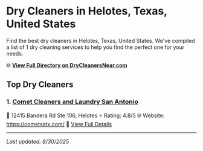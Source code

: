 # Dry Cleaners in Helotes, Texas, United States

Find the best dry cleaners in Helotes, Texas, United States. We've compiled a list of 1 dry cleaning services to help you find the perfect one for your needs.

🌐 **[View Full Directory on DryCleanersNear.com](https://drycleanersnear.com/city/US/Texas/Helotes)**

## Top Dry Cleaners

### 1. [Comet Cleaners and Laundry San Antonio](https://drycleanersnear.com/dryCleaner/689bf1c3010bf80bea4b0487/comet-cleaners-and-laundry-san-antonio)
📍 12415 Bandera Rd Ste 106, Helotes
⭐ Rating: 4.8/5
🌐 Website: https://cometsatx.com/
🔗 [View Full Details](https://drycleanersnear.com/dryCleaner/689bf1c3010bf80bea4b0487/comet-cleaners-and-laundry-san-antonio)


---

*Last updated: 8/30/2025*
